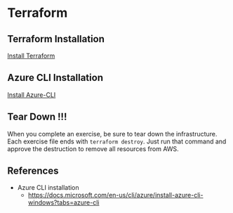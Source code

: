 # Terraform

## Terraform Installation
[Install Terraform](Install-Terraform.md)

## Azure CLI Installation
[Install Azure-CLI](Install-Azure-CLI.md)

## Tear Down !!!
When you complete an exercise, be sure to tear down the infrastructure.  Each exercise file ends with `terraform destroy`.  Just run that command and approve the destruction to remove all resources from AWS.

## References
- Azure CLI installation
  - https://docs.microsoft.com/en-us/cli/azure/install-azure-cli-windows?tabs=azure-cli
